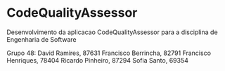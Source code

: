 # CodeQualityAssessor
Desenvolvimento da aplicacao CodeQualityAssessor para a disciplina de Engenharia de Software 

Grupo 48:
  David Ramires, 87631
  Francisco Berrincha, 82791
  Francisco Henriques, 78404
  Ricardo Pinheiro, 87294
  Sofia Santo, 69354